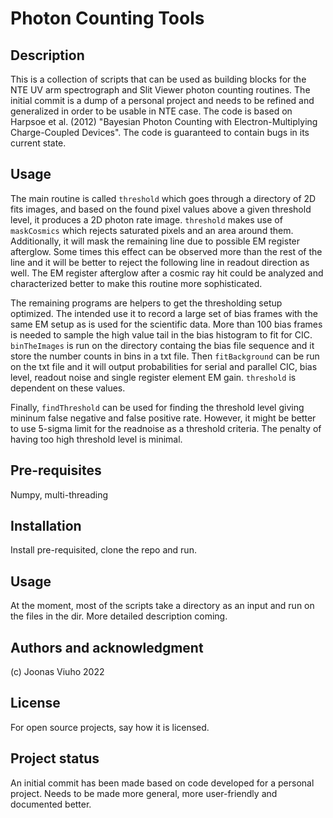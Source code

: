 # Photon Counting Tools

## Description
This is a collection of scripts that can be used as building blocks for the NTE UV arm spectrograph and Slit Viewer photon counting routines. The initial commit is a dump of a personal project and needs to be refined and generalized in order to be usable in NTE case. The code is based on Harpsoe et al. (2012) "Bayesian Photon Counting with Electron-Multiplying Charge-Coupled Devices". The code is guaranteed to contain bugs in its current state. 

## Usage
The main routine is called `threshold` which goes through a directory of 2D fits images, and based on the found pixel values above a given threshold level, it produces a 2D photon rate image. `threshold` makes use of `maskCosmics` which rejects saturated pixels and an area around them. Additionally, it will mask the remaining line due to possible EM register afterglow. Some times this effect can be observed more than the rest of the line and it will be better to reject the following line in readout direction as well. The EM register afterglow after a cosmic ray hit could be analyzed and characterized better to make this routine more sophisticated.

The remaining programs are helpers to get the thresholding setup optimized. The intended use it to record a large set of bias frames with the same EM setup as is used for the scientific data. More than 100 bias frames is needed to sample the high value tail in the bias histogram to fit for CIC. `binTheImages` is run on the directory containg the bias file sequence and it store the number counts in bins in a txt file. Then `fitBackground` can be run on the txt file and it will output probabilities for serial and parallel CIC, bias level, readout noise and single register element EM gain. `threshold` is dependent on these values.

Finally, `findThreshold` can be used for finding the threshold level giving mininum false negative and false positive rate. However, it might be better to use 5-sigma limit for the readnoise as a threshold criteria. The penalty of having too high threshold level is minimal.

## Pre-requisites
Numpy, multi-threading

## Installation
Install pre-requisited, clone the repo and run.

## Usage
At the moment, most of the scripts take a directory as an input and run on the files in the dir. More detailed description coming.

## Authors and acknowledgment
(c) Joonas Viuho 2022

## License
For open source projects, say how it is licensed.

## Project status
An initial commit has been made based on code developed for a personal project. Needs to be made more general, more user-friendly and documented better.
